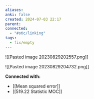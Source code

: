 ```yaml
---
aliases: 
anki: false
created: 2024-07-03 22:17
parent: 
connected:
  - "#обс/linking"
tags:
  - fix/empty
---
```



![[Pasted image 20230829202557.png]]

![[Pasted image 20230829204732.png]]



**Connected with:**
- [[Mean squared error]]
- [[519.22 Statistic MOC]]

